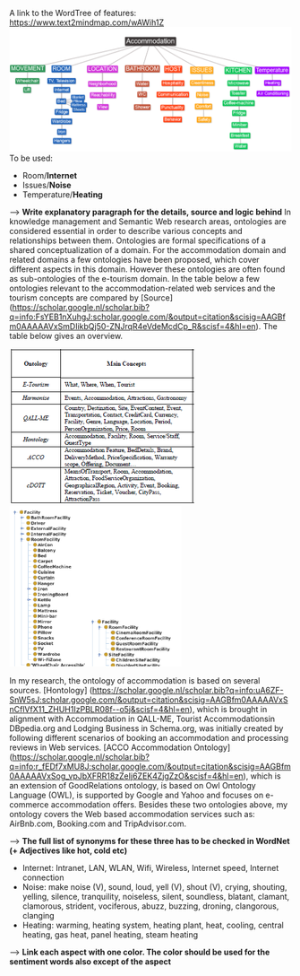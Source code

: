 A link to the WordTree of features: https://www.text2mindmap.com/wAWih1Z 
![](https://github.com/AntigoniKourou/Thesis/blob/master/Ontology%20of%20accommodation.png) To be used: 
* Room/**Internet**
* Issues/**Noise**
* Temperature/**Heating**

--> **Write explanatory paragraph for the details, source and logic behind**
In knowledge management and Semantic Web research areas, ontologies are considered essential in order to describe various concepts and relationships between them. Ontologies are formal specifications of a shared conceptualization of a domain. For the accommodation domain and related domains a few ontologies have been proposed, which cover different aspects in this domain. However these ontologies are often found as sub-ontologies of the e-tourism domain. In the table below a few ontologies relevant to the accommodation-related web services and the tourism concepts are compared by [Source] (https://scholar.google.nl/scholar.bib?q=info:FsYEB1nXuhgJ:scholar.google.com/&output=citation&scisig=AAGBfm0AAAAAVxSmDIikbQj50-ZNJrqR4eVdeMcdCp_R&scisf=4&hl=en). The table below gives an overview. 

![](https://github.com/AntigoniKourou/Thesis/blob/07240755776980ff70d742f38ce2cd3fbe0139f3/logos/Ontologies%20comparison.png)    ![](https://github.com/AntigoniKourou/Thesis/blob/master/logos/Representation%20of%20Hontology.png)

In my research, the ontology of accommodation is based on several sources. [Hontology] (https://scholar.google.nl/scholar.bib?q=info:uA6ZF-SnW5sJ:scholar.google.com/&output=citation&scisig=AAGBfm0AAAAAVxSnCflVfX11_ZHUH1IzPBLR08f--o5j&scisf=4&hl=en), which is brought in alignment with Accommodation in QALL-ME, Tourist Accommodationsin DBpedia.org and Lodging Business  in Schema.org, was initially created by following different scenarios of booking an accommodation and processing reviews in Web services. [ACCO Accommodation Ontology] (https://scholar.google.nl/scholar.bib?q=info:r_fEDf7xMU8J:scholar.google.com/&output=citation&scisig=AAGBfm0AAAAAVxSog_vpJbXFRR18zZeIj6ZEK4ZjgZzO&scisf=4&hl=en), which is an extension of GoodRelations ontology, is based on Owl Ontology Language (OWL), is supported by Google and Yahoo and focuses on e-commerce accommodation offers.
Besides these two ontologies above, my ontology covers the Web based accommodation services such as: AirBnb.com, Booking.com and TripAdvisor.com. 



--> **The full list of synonyms for these three has to be checked in WordNet (+ Adjectives like hot, cold etc)**
* Internet: Intranet, LAN, WLAN, Wifi, Wireless, Internet speed, Internet connection
* Noise: make noise (V), sound, loud, yell (V), shout (V), crying, shouting, yelling, silence, tranquility, noiseless, silent, soundless, blatant, clamant, clamorous, strident, vociferous, abuzz, buzzing, droning,  clangorous, clanging
* Heating: warming, heating system, heating plant, heat, cooling, central heating, gas heat, panel heating, steam heating

--> **Link each aspect with one color. The color should be used for the sentiment words also except of the aspect**

